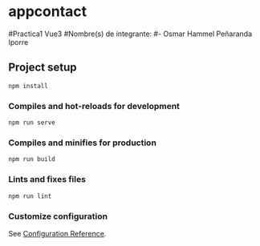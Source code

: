 # appcontact
#Practica1 Vue3
#Nombre(s) de integrante:
#- Osmar Hammel Peñaranda Iporre
## Project setup
```
npm install
```

### Compiles and hot-reloads for development
```
npm run serve
```

### Compiles and minifies for production
```
npm run build
```

### Lints and fixes files
```
npm run lint
```

### Customize configuration
See [Configuration Reference](https://cli.vuejs.org/config/).
